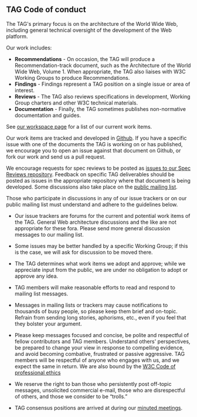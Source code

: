 ## TAG Code of conduct

The TAG's primary focus is on the architecture of the World Wide Web, including general technical oversight of the development of the Web platform.

Our work includes:

 * **Recommendations** - On occasion, the TAG will produce a Recommendation-track document, such as the Architecture of the World Wide Web, Volume 1. When appropriate, the TAG also liaises with W3C Working Groups to produce Recommendations.
 * **Findings** - Findings represent a TAG position on a single issue or area of interest.
 * **Reviews** - The TAG also reviews specifications in development, Working Group charters and other W3C technical materials.
 * **Documentation** - Finally, the TAG sometimes publishes non-normative documentation and guides.
 
See [our workspace page](https://github.com/w3ctag/) for a list of our current work items.

Our work items are tracked and developed in [Github](https://github.com/w3ctag/). If you have a specific issue with one of the documents the TAG is working on or has published, we encourage you to open an issue against that document on Github, or fork our work and send us a pull request.

We encourage requests for spec reviews to be posted as [issues to our Spec Reviews repository](https://github.com/w3ctag/spec-reviews/issues). Feedback on specific TAG deliverables should be posted as issues in the appropriate repository where that document is being developed.  Some discussions also take place on the [public mailing list](https://lists.w3.org/Archives/Public/www-tag/).

Those who participate in discussions in any of our issue trackers or on our public mailing list must understand and adhere to the guidelines below.

* Our issue trackers are forums for the current and potential work items of the TAG. General Web architecture discussions and the like are not appropriate for these fora.  Please send more general discussion messages to our mailing list.

* Some issues may be better handled by a specific Working Group; if this is the case, we will ask for discussion to be moved there.

* The TAG determines what work items we adopt and approve; while we appreciate input from the public, we are under no obligation to adopt or approve any idea.

* TAG members will make reasonable efforts to read and respond to mailing list messages.

* Messages in mailing lists or trackers may cause notifications to thousands of busy people, so please keep them brief and on-topic. Refrain from sending long stories, aphorisms, etc., even if you feel that they bolster your argument.

* Please keep messages focused and concise, be polite and respectful of fellow contributors and TAG members. Understand others' perspectives, be prepared to change your view in response to compelling evidence, and avoid becoming combative, frustrated or passive aggressive.  TAG members will be respectful of anyone who engages with us, and we expect the same in return.  We are also bound by the [W3C Code of professional ethics](https://github.com/w3ctag/w3ctag.github.io/blob/master/about/tagcodeofconduct.md)

* We reserve the right to ban those who persistently post off-topic messages, unsolicited commercial e-mail, those who are disrespectful of others, and those we consider to be “trolls.”

* TAG consensus positions are arrived at during our [minuted meetings](https://github.com/w3ctag/meetings).

